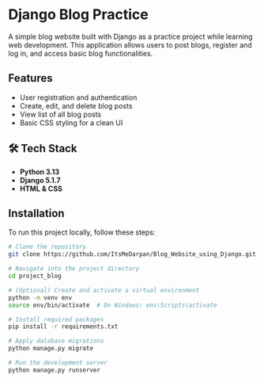 # Django Blog Practice 

A simple blog website built with Django as a practice project while learning web development. This application allows users to post blogs, register and log in, and access basic blog functionalities.

##  Features

- User registration and authentication
- Create, edit, and delete blog posts
- View list of all blog posts
- Basic CSS styling for a clean UI

## 🛠 Tech Stack

- **Python 3.13**
- **Django 5.1.7**
- **HTML & CSS**

##  Installation

To run this project locally, follow these steps:

```bash
# Clone the repository
git clone https://github.com/ItsMeDarpan/Blog_Website_using_Django.git

# Navigate into the project directory
cd project_blog

# (Optional) Create and activate a virtual environment
python -m venv env
source env/bin/activate  # On Windows: env\Scripts\activate

# Install required packages
pip install -r requirements.txt

# Apply database migrations
python manage.py migrate

# Run the development server
python manage.py runserver
